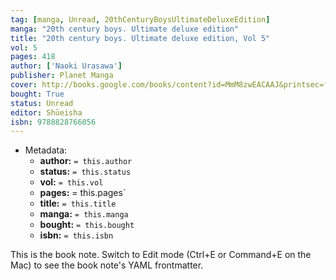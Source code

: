 ```yaml
---
tag: [manga, Unread, 20thCenturyBoysUltimateDeluxeEdition]
manga: "20th century boys. Ultimate deluxe edition"
title: "20th century boys. Ultimate deluxe edition, Vol 5"
vol: 5
pages: 418
author: ['Naoki Urasawa']
publisher: Planet Manga
cover: http://books.google.com/books/content?id=MmM8zwEACAAJ&printsec=frontcover&img=1&zoom=1&source=gbs_api
bought: True
status: Unread
editor: Shūeisha
isbn: 9788828766056
---
```


- Metadata:
    - **author:** `= this.author`
    - **status:** `= this.status`
    - **vol:** `= this.vol`
    - **pages:** = this.pages`
    - **title:** `= this.title`
    - **manga:** `= this.manga`
    - **bought:** `= this.bought`
    - **isbn:** `= this.isbn`


This is the book note. Switch to Edit mode (Ctrl+E or Command+E on the Mac) to see the book note's YAML frontmatter.